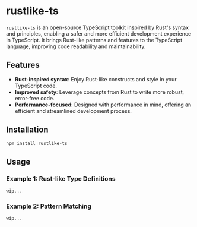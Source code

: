 # rustlike-ts

`rustlike-ts` is an open-source TypeScript toolkit inspired by Rust's syntax and principles, enabling a safer and more efficient development experience in TypeScript. It brings Rust-like patterns and features to the TypeScript language, improving code readability and maintainability.

## Features

- **Rust-inspired syntax**: Enjoy Rust-like constructs and style in your TypeScript code.
- **Improved safety**: Leverage concepts from Rust to write more robust, error-free code.
- **Performance-focused**: Designed with performance in mind, offering an efficient and streamlined development process.

## Installation

```bash
npm install rustlike-ts
```

## Usage

### Example 1: Rust-like Type Definitions

```typescript
wip...
```

### Example 2: Pattern Matching

```typescript
wip...
```
